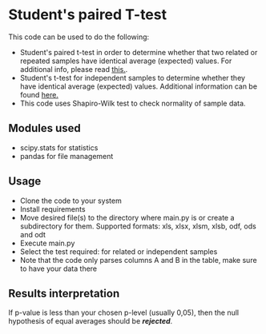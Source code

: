 # Student's paired T-test
This code can be used to do the following: 
- Student's paired t-test in order to determine whether that two related or repeated samples have identical average (expected) values.
For additional info, please read [this.](https://docs.scipy.org/doc/scipy/reference/generated/scipy.stats.ttest_rel.html). 
- Student's t-test for independent samples to determine whether they have identical average (expected) values. Additional information can be found [here.](https://docs.scipy.org/doc/scipy/reference/generated/scipy.stats.ttest_ind.html)
- This code uses Shapiro-Wilk test to check normality of sample data.

## Modules used
- scipy.stats for statistics
- pandas for file management 

## Usage
- Clone the code to your system
- Install requirements
- Move desired file(s) to the directory where main.py is or create a subdirectory for them. Supported formats: xls, xlsx, xlsm, xlsb, odf, ods and odt
- Execute main.py 
- Select the test required: for related or independent samples
- Note that the code only parses columns A and B in the table, make sure to have your data there

## Results interpretation
If p-value is less than your chosen p-level (usually 0,05), then the null hypothesis of equal averages should be ***rejected***.
